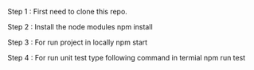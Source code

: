 Step 1 : First need to clone this repo.

Step 2 : Install the node modules 
         npm install

Step 3 : For run project in locally
         npm start

Step 4 : For run unit test type following command in termial
         npm run test


